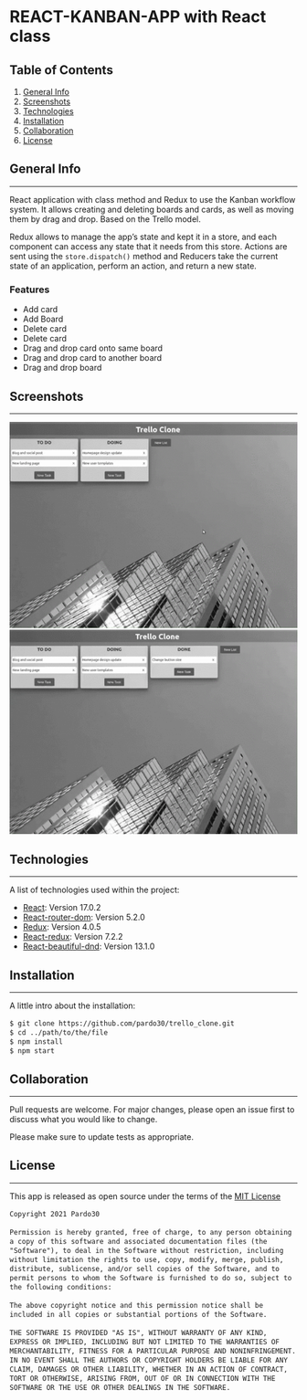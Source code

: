 # REACT-KANBAN-APP with React class

## Table of Contents
1. [General Info](#General-Info)
2. [Screenshots](#Screenshots)
3. [Technologies](#Technologies)
4. [Installation](#Installation)
5. [Collaboration](#Collaboration)
6. [License](#License)


## General Info
***
React application with class method and Redux to use the Kanban workflow system. It allows creating and deleting boards and cards, as well as moving them by drag and drop. Based on the Trello model.

Redux allows to manage the app’s state and kept it in a store, and each component can access any state that it needs from this store. Actions are sent using the `store.dispatch()` method and Reducers take the current state of an application, perform an action, and return a new state.

### Features
- Add card
- Add Board
- Delete card
- Delete card
- Drag and drop card onto same board
- Drag and drop card to another board
- Drag and drop board


## Screenshots
***
![ScreenShot Kanban Create Card](./src/img/Create.gif)
![ScreenShot Kanban Drag & Drop](./src/img/D&D.gif)


## Technologies
***
A list of technologies used within the project:
* [React](https://reactjs.org/): Version 17.0.2 
* [React-router-dom](https://www.npmjs.com/package/react-router-dom): Version 5.2.0
* [Redux](https://redux.js.org/): Version 4.0.5
* [React-redux](https://react-redux.js.org/): Version 7.2.2
* [React-beautiful-dnd](https://www.npmjs.com/package/react-beautiful-dnd): Version 13.1.0

## Installation
***
A little intro about the installation: 
```
$ git clone https://github.com/pardo30/trello_clone.git
$ cd ../path/to/the/file
$ npm install
$ npm start
```

## Collaboration
***
Pull requests are welcome. For major changes, please open an issue first to discuss what you would like to change.

Please make sure to update tests as appropriate.

## License
***
This app is released as open source under the terms of the [MIT License](https://choosealicense.com/licenses/mit/)
~~~
Copyright 2021 Pardo30

Permission is hereby granted, free of charge, to any person obtaining a copy of this software and associated documentation files (the "Software"), to deal in the Software without restriction, including without limitation the rights to use, copy, modify, merge, publish, distribute, sublicense, and/or sell copies of the Software, and to permit persons to whom the Software is furnished to do so, subject to the following conditions:

The above copyright notice and this permission notice shall be included in all copies or substantial portions of the Software.

THE SOFTWARE IS PROVIDED "AS IS", WITHOUT WARRANTY OF ANY KIND, EXPRESS OR IMPLIED, INCLUDING BUT NOT LIMITED TO THE WARRANTIES OF MERCHANTABILITY, FITNESS FOR A PARTICULAR PURPOSE AND NONINFRINGEMENT. IN NO EVENT SHALL THE AUTHORS OR COPYRIGHT HOLDERS BE LIABLE FOR ANY CLAIM, DAMAGES OR OTHER LIABILITY, WHETHER IN AN ACTION OF CONTRACT, TORT OR OTHERWISE, ARISING FROM, OUT OF OR IN CONNECTION WITH THE SOFTWARE OR THE USE OR OTHER DEALINGS IN THE SOFTWARE.
~~~